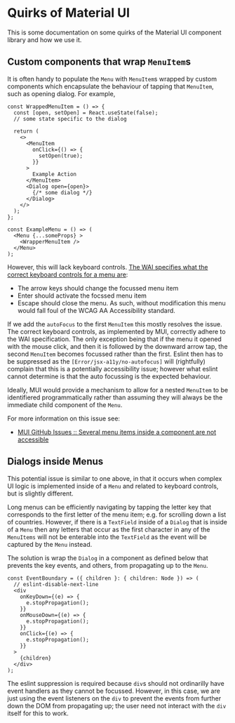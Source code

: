 # Quirks of Material UI

This is some documentation on some quirks of the Material UI component library
and how we use it.



## Custom components that wrap `MenuItem`s

It is often handy to populate the `Menu` with `MenuItem`s wrapped by custom
components which encapsulate the behaviour of tapping that `MenuItem`, such as
opening dialog. For example,

```
const WrappedMenuItem = () => {
  const [open, setOpen] = React.useState(false);
  // some state specific to the dialog

  return (
    <>
      <MenuItem
        onClick={() => {
          setOpen(true);
        }}
      >
        Example Action
      </MenuItem>
      <Dialog open={open}>
        {/* some dialog */}
      </Dialog>
    </>
  );
};

const ExampleMenu = () => (
  <Menu {...someProps} >
    <WrapperMenuItem />
  </Menu>
);
```

However, this will lack keyboard controls. [The WAI specifies what the correct
keyboard controls for a menu are](WAI-menu): 
  * The arrow keys should change the focussed menu item
  * Enter should activate the focssed menu item
  * Escape should close the menu.
As such, without modification this menu would fall foul of the WCAG AA
Accessibility standard.

If we add the `autoFocus` to the first `MenuItem` this mostly resolves the
issue. The correct keyboard controls, as implemented by MUI, correctly adhere
to the WAI specification. The only exception being that if the menu it opened
with the mouse click, and then it is followed by the downward arrow tap, the
second `MenuItem` becomes focussed rather than the first. Eslint then has to be
suppressed as the `[Error/jsx-a11y/no-autofocus]` will (rightfully) complain
that this is a potentially accessibility issue; however what eslint cannot
determine is that the auto focussing is the expected behaviour.

Ideally, MUI would provide a mechanism to allow for a nested `MenuItem` to be
identifiered programmatically rather than assuming they will always be the
immediate child component of the `Menu`.

For more information on this issue see:
  * [MUI GitHub Issues :: Several menu items inside a component are not accessible](SO-menuitem)


[WAI-menu]: https://www.w3.org/WAI/ARIA/apg/patterns/menubar/
[SO-menuitem]: https://github.com/mui/material-ui/issues/41305



## Dialogs inside Menus

This potential issue is similar to one above, in that it occurs when complex UI
logic is implemented inside of a `Menu` and related to keyboard controls, but
is slightly different.

Long menus can be efficiently navigating by tapping the letter key that
corresponds to the first letter of the menu item; e.g. for scrolling down a
list of countries. However, if there is a `TextField` inside of a `Dialog` that
is inside of a `Menu` then any letters that occur as the first character in any
of the `MenuItems` will not be enterable into the `TextField` as the event will
be captured by the `Menu` instead.

The solution is wrap the `Dialog` in a component as defined below that prevents
the key events, and others, from propagating up to the `Menu`.

```
const EventBoundary = ({ children }: { children: Node }) => (
  // eslint-disable-next-line
  <div
    onKeyDown={(e) => {
      e.stopPropagation();
    }}
    onMouseDown={(e) => {
      e.stopPropagation();
    }}
    onClick={(e) => {
      e.stopPropagation();
    }}
  >
    {children}
  </div>
);
```

The eslint suppression is required because `div`s should not ordinarilly have
event handlers as they cannot be focussed. However, in this case, we are just
using the event listeners on the `div` to prevent the events from further down
the DOM from propagating up; the user need not interact with the `div` itself
for this to work.

